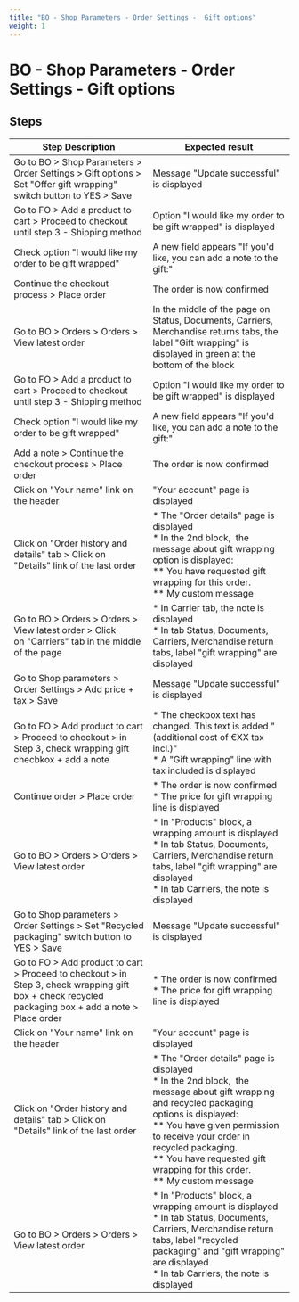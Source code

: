 ```yaml
---
title: "BO - Shop Parameters - Order Settings -  Gift options"
weight: 1
---
```


# BO - Shop Parameters - Order Settings -  Gift options
## Steps
| Step Description | Expected result |
| ----- | ----- |
| Go to BO > Shop Parameters > Order Settings > Gift options > Set "Offer gift wrapping" switch button to YES > Save | Message "Update successful" is displayed |
| Go to FO > Add a product to cart > Proceed to checkout until step 3 - Shipping method | Option "I would like my order to be gift wrapped" is displayed |
| Check option "I would like my order to be gift wrapped" | A new field appears "If you'd like, you can add a note to the gift:" |
| Continue the checkout process > Place order | The order is now confirmed |
| Go to BO > Orders > Orders > View latest order | In the middle of the page on Status, Documents, Carriers, Merchandise returns tabs, the label "Gift wrapping" is displayed in green at the bottom of the block |
| Go to FO > Add a product to cart > Proceed to checkout until step 3 - Shipping method | Option "I would like my order to be gift wrapped" is displayed |
| Check option "I would like my order to be gift wrapped" | A new field appears "If you'd like, you can add a note to the gift:" |
| Add a note > Continue the checkout process > Place order | The order is now confirmed |
| Click on "Your name" link on the header | "Your account" page is displayed |
| Click on "Order history and details" tab > Click on "Details" link of the last order | * The "Order details" page is displayed<br> * In the 2nd block,  the message about gift wrapping option is displayed:<br> ** You have requested gift wrapping for this order.<br> ** My custom message |
| Go to BO > Orders > Orders > View latest order > Click on "Carriers" tab in the middle of the page | * In Carrier tab, the note is displayed<br> * In tab Status, Documents, Carriers, Merchandise return tabs, label "gift wrapping" are displayed |
| Go to Shop parameters > Order Settings > Add price + tax > Save | Message "Update successful" is displayed |
| Go to FO > Add product to cart > Proceed to checkout > in Step 3, check wrapping gift checbkox + add a note | * The checkbox text has changed. This text is added "(additional cost of €XX tax incl.)"<br> * A "Gift wrapping" line with tax included is displayed |
| Continue order > Place order | * The order is now confirmed<br> * The price for gift wrapping line is displayed |
| Go to BO > Orders > Orders > View latest order | * In "Products" block, a wrapping amount is displayed<br> * In tab Status, Documents, Carriers, Merchandise return tabs, label "gift wrapping" are displayed<br> * In tab Carriers, the note is displayed |
| Go to Shop parameters > Order Settings > Set "Recycled packaging" switch button to YES > Save | Message "Update successful" is displayed |
| Go to FO > Add product to cart > Proceed to checkout > in Step 3, check wrapping gift box + check recycled packaging box + add a note > Place order | * The order is now confirmed<br> * The price for gift wrapping line is displayed |
| Click on "Your name" link on the header | "Your account" page is displayed |
| Click on "Order history and details" tab > Click on "Details" link of the last order | * The "Order details" page is displayed<br> * In the 2nd block,  the message about gift wrapping and recycled packaging options is displayed:<br> ** You have given permission to receive your order in recycled packaging. <br> ** You have requested gift wrapping for this order.<br> ** My custom message |
| Go to BO > Orders > Orders > View latest order | * In "Products" block, a wrapping amount is displayed<br> * In tab Status, Documents, Carriers, Merchandise return tabs, label "recycled packaging" and "gift wrapping" are displayed<br> * In tab Carriers, the note is displayed |
